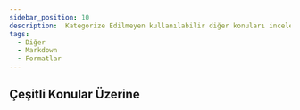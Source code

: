 ```yaml
---
sidebar_position: 10
description:  Kategorize Edilmeyen kullanılabilir diğer konuları inceleyeceğiz
tags:
  - Diğer
  - Markdown
  - Formatlar
---
```

## Çeşitli Konular Üzerine